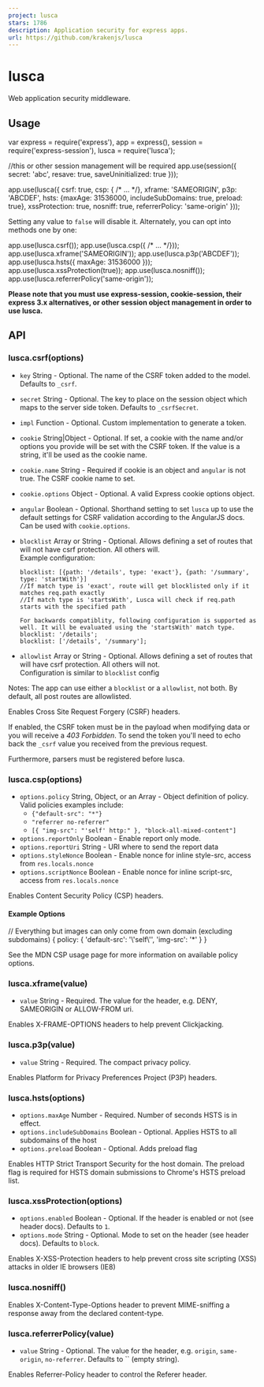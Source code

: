 ```yaml
---
project: lusca
stars: 1786
description: Application security for express apps.
url: https://github.com/krakenjs/lusca
---
```


lusca
=====

Web application security middleware.

Usage
-----

var express \= require('express'),
	app \= express(),
	session \= require('express-session'),
	lusca \= require('lusca');

//this or other session management will be required
app.use(session({
	secret: 'abc',
	resave: true,
	saveUninitialized: true
}));

app.use(lusca({
    csrf: true,
    csp: { /\* ... \*/},
    xframe: 'SAMEORIGIN',
    p3p: 'ABCDEF',
    hsts: {maxAge: 31536000, includeSubDomains: true, preload: true},
    xssProtection: true,
    nosniff: true,
    referrerPolicy: 'same-origin'
}));

Setting any value to `false` will disable it. Alternately, you can opt into methods one by one:

app.use(lusca.csrf());
app.use(lusca.csp({ /\* ... \*/}));
app.use(lusca.xframe('SAMEORIGIN'));
app.use(lusca.p3p('ABCDEF'));
app.use(lusca.hsts({ maxAge: 31536000 }));
app.use(lusca.xssProtection(true));
app.use(lusca.nosniff());
app.use(lusca.referrerPolicy('same-origin'));

**Please note that you must use express-session, cookie-session, their express 3.x alternatives, or other session object management in order to use lusca.**

API
---

### lusca.csrf(options)

-   `key` String - Optional. The name of the CSRF token added to the model. Defaults to `_csrf`.
-   `secret` String - Optional. The key to place on the session object which maps to the server side token. Defaults to `_csrfSecret`.
-   `impl` Function - Optional. Custom implementation to generate a token.
-   `cookie` String|Object - Optional. If set, a cookie with the name and/or options you provide will be set with the CSRF token. If the value is a string, it'll be used as the cookie name.
-   `cookie.name` String - Required if cookie is an object and `angular` is not true. The CSRF cookie name to set.
-   `cookie.options` Object - Optional. A valid Express cookie options object.
-   `angular` Boolean - Optional. Shorthand setting to set `lusca` up to use the default settings for CSRF validation according to the AngularJS docs. Can be used with `cookie.options`.
-   `blocklist` Array or String - Optional. Allows defining a set of routes that will not have csrf protection. All others will.  
    Example configuration:
    
    ```
    blocklist: [{path: '/details', type: 'exact'}, {path: '/summary', type: 'startWith'}]
    //If match type is 'exact', route will get blocklisted only if it matches req.path exactly
    //If match type is 'startsWith', Lusca will check if req.path starts with the specified path
    
    For backwards compatiblity, following configuration is supported as well. It will be evaluated using the 'startsWith' match type.
    blocklist: '/details';
    blocklist: ['/details', '/summary'];
    ```
    
-   `allowlist` Array or String - Optional. Allows defining a set of routes that will have csrf protection. All others will not.  
    Configuration is similar to `blocklist` config

Notes: The app can use either a `blocklist` or a `allowlist`, not both. By default, all post routes are allowlisted.

Enables Cross Site Request Forgery (CSRF) headers.

If enabled, the CSRF token must be in the payload when modifying data or you will receive a _403 Forbidden_. To send the token you'll need to echo back the `_csrf` value you received from the previous request.

Furthermore, parsers must be registered before lusca.

### lusca.csp(options)

-   `options.policy` String, Object, or an Array - Object definition of policy. Valid policies examples include:
    -   `{"default-src": "*"}`
    -   `"referrer no-referrer"`
    -   `[{ "img-src": "'self' http:" }, "block-all-mixed-content"]`
-   `options.reportOnly` Boolean - Enable report only mode.
-   `options.reportUri` String - URI where to send the report data
-   `options.styleNonce` Boolean - Enable nonce for inline style-src, access from `res.locals.nonce`
-   `options.scriptNonce` Boolean - Enable nonce for inline script-src, access from `res.locals.nonce`

Enables Content Security Policy (CSP) headers.

#### Example Options

// Everything but images can only come from own domain (excluding subdomains)
{
  policy: {
    'default-src': '\\'self\\'',
    'img-src': '\*'
  }
}

See the MDN CSP usage page for more information on available policy options.

### lusca.xframe(value)

-   `value` String - Required. The value for the header, e.g. DENY, SAMEORIGIN or ALLOW-FROM uri.

Enables X-FRAME-OPTIONS headers to help prevent Clickjacking.

### lusca.p3p(value)

-   `value` String - Required. The compact privacy policy.

Enables Platform for Privacy Preferences Project (P3P) headers.

### lusca.hsts(options)

-   `options.maxAge` Number - Required. Number of seconds HSTS is in effect.
-   `options.includeSubDomains` Boolean - Optional. Applies HSTS to all subdomains of the host
-   `options.preload` Boolean - Optional. Adds preload flag

Enables HTTP Strict Transport Security for the host domain. The preload flag is required for HSTS domain submissions to Chrome's HSTS preload list.

### lusca.xssProtection(options)

-   `options.enabled` Boolean - Optional. If the header is enabled or not (see header docs). Defaults to `1`.
-   `options.mode` String - Optional. Mode to set on the header (see header docs). Defaults to `block`.

Enables X-XSS-Protection headers to help prevent cross site scripting (XSS) attacks in older IE browsers (IE8)

### lusca.nosniff()

Enables X-Content-Type-Options header to prevent MIME-sniffing a response away from the declared content-type.

### lusca.referrerPolicy(value)

-   `value` String - Optional. The value for the header, e.g. `origin`, `same-origin`, `no-referrer`. Defaults to \`\` (empty string).

Enables Referrer-Policy header to control the Referer header.
